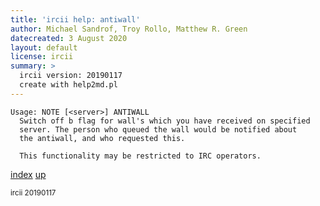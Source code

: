 ```yaml
---
title: 'ircii help: antiwall'
author: Michael Sandrof, Troy Rollo, Matthew R. Green
datecreated: 3 August 2020
layout: default
license: ircii
summary: >
  ircii version: 20190117
  create with help2md.pl
---
```

```
Usage: NOTE [<server>] ANTIWALL
  Switch off b flag for wall's which you have received on specified
  server. The person who queued the wall would be notified about
  the antiwall, and who requested this.

  This functionality may be restricted to IRC operators.
```

[index](index.html)
[up](..)

<small> ircii 20190117 </small>
